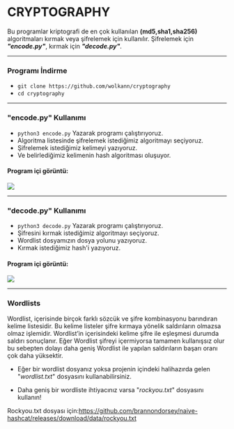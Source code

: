 # CRYPTOGRAPHY
Bu programlar kriptografi de en çok kullanılan **(md5,sha1,sha256)** algoritmaları kırmak veya şifrelemek için kullanılır. Şifrelemek için **_"encode.py"_**, kırmak için **_"decode.py"_**.

---
### Programı İndirme
* `git clone https://github.com/wolkann/cryptography`
* `cd cryptography`

---

### "encode.py" Kullanımı
* `python3 encode.py` Yazarak programı çalıştırıyoruz.
* Algoritma listesinde şifrelemek istediğimiz algoritmayı seçiyoruz.
* Şifrelemek istediğimiz kelimeyi yazıyoruz.
* Ve belirlediğimiz kelimenin hash algoritması oluşuyor.

#### Program içi görüntü:
<img src="https://github.com/wolkann/cryptography/blob/main/img/encode.png">

---

### "decode.py" Kullanımı
* `python3 decode.py` Yazarak programı çalıştırıyoruz.
* Şifresini kırmak istediğimiz algoritmayı seçiyoruz.
* Wordlist dosyamızın dosya yolunu yazıyoruz.
* Kırmak istediğimiz hash'i yazıyoruz.

#### Program içi görüntü:
<img src="https://github.com/wolkann/cryptography/blob/main/img/decode.png ">

---

### Wordlists
Wordlist, içerisinde birçok farklı sözcük ve şifre kombinasyonu barındıran kelime listesidir. Bu kelime listeler şifre kırmaya yönelik saldırıların olmazsa olmaz işlemidir. Wordlist’in içerisindeki kelime şifre ile eşleşmesi durumda saldırı sonuçlanır. Eğer Wordlist şifreyi içermiyorsa tamamen kullanışsız olur bu sebepten dolayı daha geniş Wordlist ile yapılan saldırıların başarı oranı çok daha yüksektir.

* Eğer bir wordlist dosyanız yoksa projenin içindeki halihazırda gelen "_wordlist.txt_" dosyasını kullanabilirsiniz.

* Daha geniş bir wordliste ihtiyacınız varsa "_rockyou.txt_" dosyasını kullanın!

Rockyou.txt dosyası için:https://github.com/brannondorsey/naive-hashcat/releases/download/data/rockyou.txt

